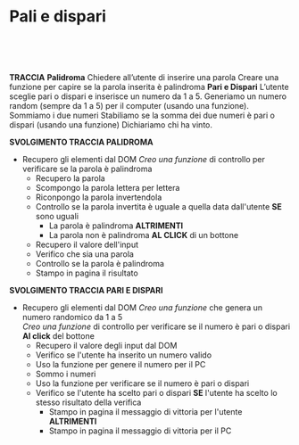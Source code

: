 # Pali e dispari

<br>
<br>
<br>

**TRACCIA**
**Palidroma**
Chiedere all’utente di inserire una parola
Creare una funzione per capire se la parola inserita è palindroma
**Pari e Dispari**
L’utente sceglie pari o dispari e inserisce un numero da 1 a 5.
Generiamo un numero random (sempre da 1 a 5) per il computer (usando una funzione).
Sommiamo i due numeri
Stabiliamo se la somma dei due numeri è pari o dispari (usando una funzione)
Dichiariamo chi ha vinto.


**SVOLGIMENTO TRACCIA PALIDROMA**

- Recupero gli elementi dal DOM
*Creo una funzione* di controllo per verificare se la parola è palindroma
  - Recupero la parola 
  - Scompongo la parola lettera per lettera 
  - Riconpongo la parola invertendola
  - Controllo se la parola invertita è uguale a quella data dall'utente
  **SE** sono uguali 
    - La parola è palindroma
  **ALTRIMENTI**
    - La parola non è palindroma 
**AL CLICK** di un bottone 
  - Recupero il valore dell'input
  - Verifico che sia una parola 
  - Controllo se la parola è palindroma
  - Stampo in pagina il risultato 



**SVOLGIMENTO TRACCIA PARI E DISPARI**
- Recupero gli elementi dal DOM
*Creo una funzione* che genera un numero randomico da 1 a 5  
*Creo una funzione* di controllo per verificare se il numero è pari o dispari 
**Al click** del bottone
  - Recupero il valore degli input dal DOM
  - Verifico se l'utente ha inserito un numero valido 
  - Uso la funzione per genere il numero per il PC
  - Sommo i numeri
  - Uso la funzione per verificare se il numero è pari o dispari
  - Verifico se l'utente ha scelto pari o dispari
  **SE**  l'utente ha scelto lo stesso risultato della verifica
    - Stampo in pagina il messaggio di vittoria per l'utente
  **ALTRIMENTI**
    - Stampo in pagina il messaggio di vittoria per il PC


